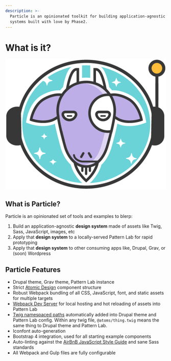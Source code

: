 ```yaml
---
description: >-
  Particle is an opinionated toolkit for building application-agnostic design
  systems built with love by Phase2.
---
```


# What is it?

![Astrogoat is the official logo of Particle, by Lisa Jansen](../.gitbook/assets/astrogoat.png)

## What is Particle?

Particle is an opinionated set of tools and examples to blerp:

1. Build an application-agnostic **design system** made of assets like Twig, Sass, JavaScript, images, etc
2. Apply that **design system** to a locally-served Pattern Lab for rapid prototyping
3. Apply that **design system** to other consuming apps like, Drupal, Grav, or \(soon\) Wordpress

## Particle Features

* Drupal theme, Grav theme, Pattern Lab instance
* Strict [Atomic Design](http://atomicdesign.bradfrost.com/) component structure 
* Robust Webpack bundling of all CSS, JavaScript, font, and static assets for multiple targets
* [Webpack Dev Server](https://github.com/webpack/webpack-dev-server) for local hosting and hot reloading of assets into Pattern Lab
* [Twig namespaced paths](https://symfony.com/doc/current/templating/namespaced_paths.html) automatically added into Drupal theme and Pattern Lab config. Within any twig file, `@atoms/thing.twig` means the same thing to Drupal theme and Pattern Lab.
* Iconfont auto-generation
* Bootstrap 4 integration, used for all starting example components
* Auto-linting against the [AirBnB JavaScript Style Guide](https://github.com/airbnb/javascript) and sane Sass standards
* All Webpack and Gulp files are fully configurable

